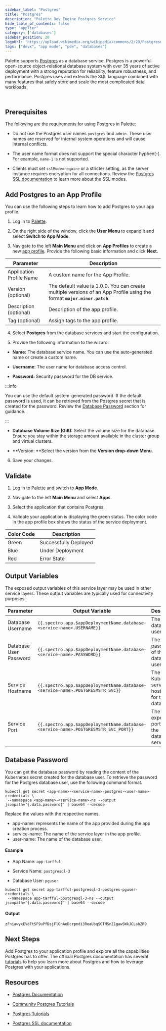 ```yaml
---
sidebar_label: "Postgres"
title: "Postgres"
description: "Palette Dev Engine Postgres Service"
hide_table_of_contents: false
type: "appTier"
category: ['databases']
sidebar_position: 20
logoUrl: 'https://upload.wikimedia.org/wikipedia/commons/2/29/Postgresql_elephant.svg'
tags: ["devx", "app mode", "pde", "databases"]
---
```



Palette supports [Postgres](https://www.postgresql.org/) as a database service. Postgres is a powerful open-source object-relational database system with over 35 years of active deployment with a strong reputation for reliability, feature robustness, and performance. Postgres uses and extends the SQL language combined with many features that safely store and scale the most complicated data workloads.

<br />

## Prerequisites

The following are the requirements for using Postgres in Palette:

* Do not use the Postgres user names `postgres` and `admin`. These user names are reserved for internal system operations and will cause internal conflicts.


* The user name format does not support the special character hyphen(-). For example, `name-1` is not supported. 


* Clients must set `sslMode=require` or a stricter setting, as the server instance requires encryption for all connections. Review the [Postgres SSL documentation](https://www.postgresql.org/docs/current/libpq-ssl.html) to learn more about the SSL modes.


## Add Postgres to an App Profile


You can use the following steps to learn how to add Postgres to your app profile.

1. Log in to [Palette](https://console.spectrocloud.com).


2. On the right side of the window, click the **User Menu** to expand it and select **Switch to App Mode**.


3. Navigate to the left **Main Menu** and click on **App Profiles** to create a new [app profile](../../../profiles/app-profiles/create-app-profiles/create-app-profiles.md). Provide the following basic information and click **Next**.

|         **Parameter**   | **Description**  |
|-------------------------|-----------------|
|Application Profile Name | A custom name for the App Profile.|
|Version (optional)       | The default value is 1.0.0. You can create multiple versions of an App Profile using the format **`major.minor.patch`**.
|Description (optional)   | Description of the app profile. | 
|Tag (optional)           | Assign tags to the app profile.|


4. Select **Postgres** from the database services and start the configuration.
  

5. Provide the following information to the wizard:

  * **Name:** The database service name. You can use the auto-generated name or create a custom name.


  * **Username:** The user name for database access control. 


  * **Password:** Security password for the DB service.

:::info


You can use the default system-generated password. If the default password is used, it can be retrieved from the Postgres secret that is created for the password. Review the [Database Password](../../services/service-listings/postgresql-db.md#database-password) section for guidance.

:::


  * **Database Volume Size (GiB):** Select the volume size for the database. Ensure you stay within the storage amount available in the cluster group and virtual clusters. 

  * **Version: **Select the version from the **Version** **drop-down Menu**.
   
6. Save your changes.

## Validate

1. Log in to [Palette](https://console.spectrocloud.com) and switch to **App Mode**.


2. Navigate to the left **Main Menu** and select **Apps**.



3. Select the application that contains Postgres.



4. Validate your application is displaying the green status. The color code in the app profile box shows the status of the service deployment.

|**Color Code**| **Description**|
|--------------|--------------|
|Green| Successfully Deployed|
|Blue | Under Deployment|
|Red  | Error State|


## Output Variables

The exposed output variables of this service layer may be used in other service layers. These output variables are typically used for connectivity purposes:

| Parameter              | Output Variable                                                                     | Description                                     |
|------------------------|-------------------------------------------------------------------------------------|-------------------------------------------------|
| Database Username      | `{{.spectro.app.$appDeploymentName.database-<service-name>.USERNAME}}`              | The database user name.                         |
| Database User Password | `{{.spectro.app.$appDeploymentName.database-<service-name>.PASSWORD}}`              | The password of the database user name. |
| Service Hostname       | `{{.spectro.app.$appDeploymentName.database-<service-name>.POSTGRESMSTR_SVC}}`      | The Kubernetes service hostname for the database.                |
| Service Port           | `{{.spectro.app.$appDeploymentName.database-<service-name>.POSTGRESMSTR_SVC_PORT}}` | The exposed ports for the database service.              |


## Database Password

You can get the database password by reading the content of the Kubernetes secret created for the database user. To retrieve the password for the Postgres database user, use the following command format. 

```shell
kubectl get secret <app-name>-<service-name>-postgres-<user-name>-credentials \
 --namespace <app-name>-<service-name>-ns --output jsonpath='{.data.password}' | base64 --decode
```

Replace the values with the respective names.

  * app-name: represents the name of the app provided during the app creation process.
  * service-name: The name of the service layer in the app profile.
  * user-name: The name of the database user.


#### Example 

- App Name: `app-tarfful`

- Service Name: `postgresql-3`

- Database User: `pguser`

```shell
kubectl get secret app-tarfful-postgresql-3-postgres-pguser-credentials \
 --namespace app-tarfful-postgresql-3-ns --output jsonpath='{.data.password}' | base64 --decode
```
#### Output
```shell hideClipnoard
zFniawyxEVdFtSF9uPfDsjFlOnAeDcrpndi3ReaUbqSGTMSnZ1gawSWkJCLabZR9
```

## Next Steps

Add Postgres to your application profile and explore all the capabilities Postgres has to offer. The official Postgres documentation has several [tutorials](https://www.postgresql.org/docs/online-resources/) to help you learn more about Postgres and how to leverage Postgres with your applications.


## Resources

- [Postgres Documentation](https://www.postgresql.org/docs/)


- [Community Postgres Tutorials](https://www.postgresqltutorial.com/)


- [Postgres Tutorials](https://www.postgresql.org/docs/online-resources/)


- [Postgres SSL documentation](https://www.postgresql.org/docs/current/libpq-ssl.html)
